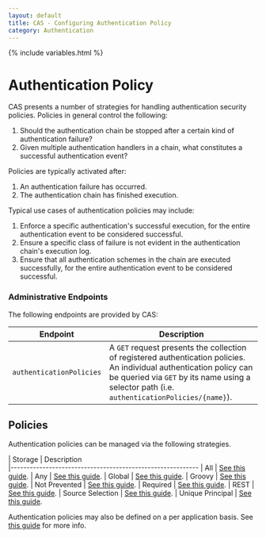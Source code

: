 ```yaml
---
layout: default
title: CAS - Configuring Authentication Policy
category: Authentication
---
```

{% include variables.html %}

# Authentication Policy

CAS presents a number of strategies for handling authentication 
security policies. Policies in general control the following:

1. Should the authentication chain be stopped after a certain kind of authentication failure?
2. Given multiple authentication handlers in a chain, what constitutes a successful authentication event?

Policies are typically activated after:

1. An authentication failure has occurred.
2. The authentication chain has finished execution.

Typical use cases of authentication policies may include:

1. Enforce a specific authentication's successful execution, for the entire authentication event to be considered successful.
2. Ensure a specific class of failure is not evident in the authentication chain's execution log.
3. Ensure that all authentication schemes in the chain are executed successfully, for the entire authentication event to be considered successful.

### Administrative Endpoints

The following endpoints are provided by CAS:
 
| Endpoint                  | Description
|---------------------------|------------------------------------------------
| `authenticationPolicies`  | A `GET` request presents the collection of registered authentication policies. An individual authentication policy can be queried via `GET` by its name using a selector path (i.e. `authenticationPolicies/{name}`).

## Policies

Authentication policies can be managed via the following strategies.

| Storage          | Description                                         
|-----------------------------------------------------------
| All              | [See this guide](Configuring-Authentication-Policy-All.html).
| Any              | [See this guide](Configuring-Authentication-Policy-Any.html).
| Global           | [See this guide](Configuring-Authentication-Policy-Global.html).
| Groovy           | [See this guide](Configuring-Authentication-Policy-Groovy.html).
| Not Prevented    | [See this guide](Configuring-Authentication-Policy-NotPrevented.html).
| Required         | [See this guide](Configuring-Authentication-Policy-Required.html).
| REST             | [See this guide](Configuring-Authentication-Policy-REST.html).
| Source Selection | [See this guide](Configuring-Authentication-Policy-SourceSelection.html).
| Unique Principal | [See this guide](Configuring-Authentication-Policy-UniquePrincipal.html).

Authentication policies may also be defined on a per application 
basis. See [this guide](../services/Configuring-Service-AuthN-Policy.html) for more info.

